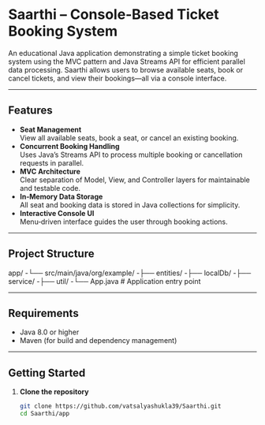 # Saarthi – Console‑Based Ticket Booking System

An educational Java application demonstrating a simple ticket booking system using the MVC pattern and Java Streams API for efficient parallel data processing. Saarthi allows users to browse available seats, book or cancel tickets, and view their bookings—all via a console interface.

---

##  Features

- **Seat Management**  
  View all available seats, book a seat, or cancel an existing booking.
- **Concurrent Booking Handling**  
  Uses Java’s Streams API to process multiple booking or cancellation requests in parallel.
- **MVC Architecture**  
  Clear separation of Model, View, and Controller layers for maintainable and testable code.
- **In‑Memory Data Storage**  
  All seat and booking data is stored in Java collections for simplicity.
- **Interactive Console UI**  
  Menu‑driven interface guides the user through booking actions.

---

##  Project Structure
app/
-└── src/main/java/org/example/
-├── entities/
-├── localDb/ 
-├── service/ 
-├── util/ 
-└── App.java # Application entry point 


---

##  Requirements

- Java 8.0 or higher
- Maven (for build and dependency management)

---

##  Getting Started

1. **Clone the repository**  
   ```bash
   git clone https://github.com/vatsalyashukla39/Saarthi.git
   cd Saarthi/app


